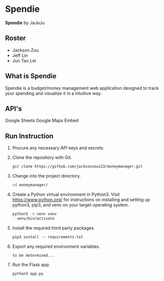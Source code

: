 # Spendie

**Spendie** by JaJeJu

## Roster

* Jackson Zou
* Jeff Lin
* Jun Tao Lei

## What is Spendie

Spendie is a budget/money management web application designed to track your spending and visualize it in a intuitive way.

## API's

Google Sheets
Google Maps Embed

## Run Instruction

1. Procure any necessary API keys and secrets.
2. Clone the repository with Git.

   ```bash
   git clone https://github.com/jacksonzou123/moneymanager.git
   ```

3. Change into the project directory.

   ```bash
   cd moneymanager/
   ```

4. Create a Python virtual environment in Python3. Visit <https://www.python.org/> for instructions on installing and setting up python3, pip3, and venv on your target operating system.

   ```bash
   python3 -m venv venv
   . venv/bin/activate
   ```

5. Install the required third party packages.

   ```bash
   pip3 install -r requirements.txt
   ```

6. Export any required environment variables.

   ```bash
   to be determined...
   ```

7. Run the Flask app.

   ```bash
   python3 app.py
   ```
